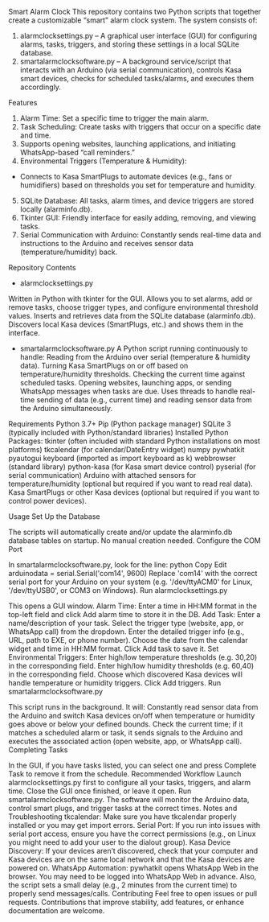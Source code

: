 Smart Alarm Clock
This repository contains two Python scripts that together create a customizable “smart” alarm clock system. The system consists of:

1. alarmclocksettings.py – A graphical user interface (GUI) for configuring alarms, tasks, triggers, and storing these settings in a local SQLite database.
2. smartalarmclocksoftware.py – A background service/script that interacts with an Arduino (via serial communication), controls Kasa smart devices, checks for scheduled tasks/alarms, and executes them accordingly.

Features
1. Alarm Time: Set a specific time to trigger the main alarm.
2. Task Scheduling: Create tasks with triggers that occur on a specific date and time.
3. Supports opening websites, launching applications, and initiating WhatsApp-based “call reminders.”
4. Environmental Triggers (Temperature & Humidity):
  - Connects to Kasa SmartPlugs to automate devices (e.g., fans or humidifiers) based on thresholds you set for temperature and humidity.
5. SQLite Database: All tasks, alarm times, and device triggers are stored locally (alarminfo.db).
6. Tkinter GUI: Friendly interface for easily adding, removing, and viewing tasks.
7. Serial Communication with Arduino: Constantly sends real-time data and instructions to the Arduino and receives sensor data (temperature/humidity) back.

Repository Contents

- alarmclocksettings.py

Written in Python with tkinter for the GUI.
Allows you to set alarms, add or remove tasks, choose trigger types, and configure environmental threshold values.
Inserts and retrieves data from the SQLite database (alarminfo.db).
Discovers local Kasa devices (SmartPlugs, etc.) and shows them in the interface.

- smartalarmclocksoftware.py
A Python script running continuously to handle:
Reading from the Arduino over serial (temperature & humidity data).
Turning Kasa SmartPlugs on or off based on temperature/humidity thresholds.
Checking the current time against scheduled tasks.
Opening websites, launching apps, or sending WhatsApp messages when tasks are due.
Uses threads to handle real-time sending of data (e.g., current time) and reading sensor data from the Arduino simultaneously.

Requirements
Python 3.7+
Pip (Python package manager)
SQLite 3 (typically included with Python/standard libraries)
Installed Python Packages:
tkinter (often included with standard Python installations on most platforms)
tkcalendar (for calendar/DateEntry widget)
numpy
pywhatkit
pyautogui
keyboard (imported as import keyboard as k)
webbrowser (standard library)
python-kasa (for Kasa smart device control)
pyserial (for serial communication)
Arduino with attached sensors for temperature/humidity (optional but required if you want to read real data).
Kasa SmartPlugs or other Kasa devices (optional but required if you want to control power devices).

Usage
Set Up the Database

The scripts will automatically create and/or update the alarminfo.db database tables on startup. No manual creation needed.
Configure the COM Port

In smartalarmclocksoftware.py, look for the line:
python
Copy
Edit
arduinodata = serial.Serial('com14', 9600)
Replace 'com14' with the correct serial port for your Arduino on your system (e.g. '/dev/ttyACM0' for Linux, '/dev/ttyUSB0', or COM3 on Windows).
Run alarmclocksettings.py

This opens a GUI window.
Alarm Time: Enter a time in HH:MM format in the top-left field and click Add alarm time to store it in the DB.
Add Task:
Enter a name/description of your task.
Select the trigger type (website, app, or WhatsApp call) from the dropdown.
Enter the detailed trigger info (e.g., URL, path to EXE, or phone number).
Choose the date from the calendar widget and time in HH:MM format.
Click Add task to save it.
Set Environmental Triggers:
Enter high/low temperature thresholds (e.g. 30,20) in the corresponding field.
Enter high/low humidity thresholds (e.g. 60,40) in the corresponding field.
Choose which discovered Kasa devices will handle temperature or humidity triggers.
Click Add triggers.
Run smartalarmclocksoftware.py

This script runs in the background. It will:
Constantly read sensor data from the Arduino and switch Kasa devices on/off when temperature or humidity goes above or below your defined bounds.
Check the current time; if it matches a scheduled alarm or task, it sends signals to the Arduino and executes the associated action (open website, app, or WhatsApp call).
Completing Tasks

In the GUI, if you have tasks listed, you can select one and press Complete Task to remove it from the schedule.
Recommended Workflow
Launch alarmclocksettings.py first to configure all your tasks, triggers, and alarm time.
Close the GUI once finished, or leave it open.
Run smartalarmclocksoftware.py. The software will monitor the Arduino data, control smart plugs, and trigger tasks at the correct times.
Notes and Troubleshooting
tkcalendar: Make sure you have tkcalendar properly installed or you may get import errors.
Serial Port: If you run into issues with serial port access, ensure you have the correct permissions (e.g., on Linux you might need to add your user to the dialout group).
Kasa Device Discovery: If your devices aren’t discovered, check that your computer and Kasa devices are on the same local network and that the Kasa devices are powered on.
WhatsApp Automation: pywhatkit opens WhatsApp Web in the browser. You may need to be logged into WhatsApp Web in advance. Also, the script sets a small delay (e.g., 2 minutes from the current time) to properly send messages/calls.
Contributing
Feel free to open issues or pull requests. Contributions that improve stability, add features, or enhance documentation are welcome.
